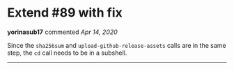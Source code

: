 # Extend #89 with fix

**yorinasub17** commented *Apr 14, 2020*

Since the `sha256sum` and `upload-github-release-assets` calls are in the same step, the `cd` call needs to be in a subshell.
<br />
***


